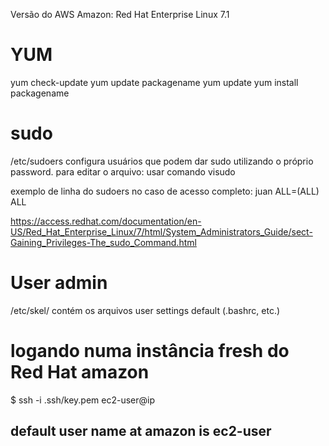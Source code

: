 Versão do AWS Amazon: Red Hat Enterprise Linux 7.1

# YUM
yum check-update
yum update packagename
yum update
yum install packagename

# sudo

/etc/sudoers configura usuários que podem dar sudo utilizando o próprio password.
para editar o arquivo: usar comando visudo

exemplo de linha do sudoers no caso de acesso completo:
juan ALL=(ALL) ALL

https://access.redhat.com/documentation/en-US/Red_Hat_Enterprise_Linux/7/html/System_Administrators_Guide/sect-Gaining_Privileges-The_sudo_Command.html

# User admin
/etc/skel/ contém os arquivos user settings default (.bashrc, etc.)

# logando numa instância fresh do Red Hat amazon
$ ssh -i .ssh/key.pem ec2-user@ip

## default user name at amazon is **ec2-user**
